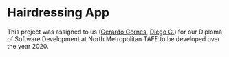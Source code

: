 # Hairdressing App
This project was assigned to us ([Gerardo Gornes](https://github.com/ggornes "ggornes"), [Diego C.](https://github.com/diego-cc "diego-cc")) for our Diploma of Software Development at North Metropolitan TAFE to be developed over the year 2020.

